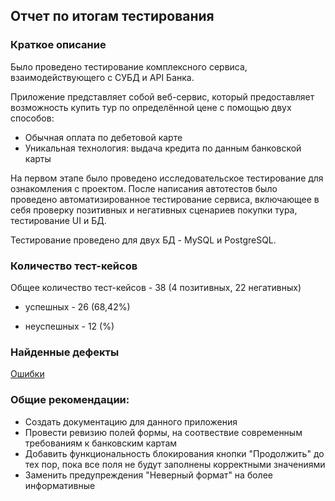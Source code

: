 ## Отчет по итогам тестирования

### Краткое описание
Было проведено тестирование комплексного сервиса, взаимодействующего с СУБД и API Банка.

Приложение представляет собой веб-сервис, который предоставляет возможность купить тур по определённой цене с помощью двух способов:

- Обычная оплата по дебетовой карте
- Уникальная технология: выдача кредита по данным банковской карты

На первом этапе было проведено исследовательское тестирование для ознакомления с проектом. После написания автотестов было проведено автоматизированное тестирование сервиса, включающее в себя проверку позитивных и негативных сценариев покупки тура, тестирование UI и БД.

Тестирование проведено для двух БД - MySQL и PostgreSQL.

### Количество тест-кейсов
Общее количество тест-кейсов - 38 (4 позитивных, 22 негативных)

- успешных - 26 (68,42%)

- неуспешных - 12 (%)

### Найденные дефекты
[Ошибки](https://github.com/NatalyaZinger/QA-Diploma/issues)

### Общие рекомендации:
- Создать документацию для данного приложения
- Провести ревизию полей формы, на соотвествие современным требованиям к банковским картам
- Добавить функциональность блокирования кнопки "Продолжить" до тех пор, пока все поля не будут заполнены корректными значениями
- Заменить предупреждения "Неверный формат" на более информативные
